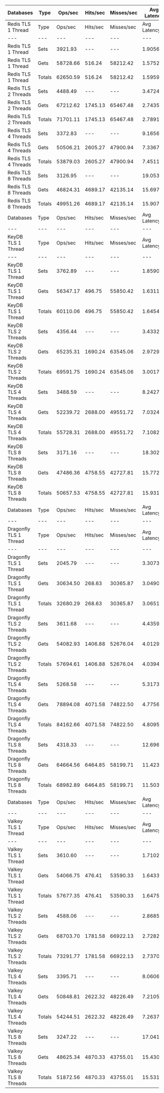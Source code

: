 | Databases | Type | Ops/sec | Hits/sec | Misses/sec | Avg Latency | p50 Latency | p99 Latency | p99.9 Latency | KB/sec |
| --- | --- | --- | --- | --- | --- | --- | --- | --- | --- |
| Redis TLS 1 Thread | Type | Ops/sec | Hits/sec | Misses/sec | Avg Latency | p50 Latency | p99 Latency | p99.9 Latency | KB/sec |
| --- | --- | --- | --- | --- | --- | --- | --- | --- | --- |
Redis TLS 1 Thread | Sets | 3921.93 | --- | --- | 1.90567 | 1.45500 | 3.24700 | 126.97500 | 2144.19 |
Redis TLS 1 Thread | Gets | 58728.66 | 516.24 | 58212.42 | 1.57528 | 1.44700 | 2.78300 | 3.83900 | 2544.61 |
Redis TLS 1 Thread | Totals | 62650.59 | 516.24 | 58212.42 | 1.59596 | 1.44700 | 2.81500 | 3.88700 | 4688.80 |
Redis TLS 2 Threads | Sets | 4488.49 | --- | --- | 3.47244 | 2.60700 | 4.67100 | 280.57500 | 2453.95 |
Redis TLS 2 Threads | Gets | 67212.62 | 1745.13 | 65467.48 | 2.74356 | 2.60700 | 4.54300 | 6.07900 | 3492.76 |
Redis TLS 2 Threads | Totals | 71701.11 | 1745.13 | 65467.48 | 2.78919 | 2.60700 | 4.54300 | 6.27100 | 5946.71 |
Redis TLS 4 Threads | Sets | 3372.83 | --- | --- | 9.16561 | 7.26300 | 14.20700 | 667.64700 | 1844.00 |
Redis TLS 4 Threads | Gets | 50506.21 | 2605.27 | 47900.94 | 7.33670 | 7.26300 | 10.17500 | 15.03900 | 3275.35 |
Redis TLS 4 Threads | Totals | 53879.03 | 2605.27 | 47900.94 | 7.45119 | 7.26300 | 10.43100 | 15.10300 | 5119.34 |
Redis TLS 8 Threads | Sets | 3126.95 | --- | --- | 19.05395 | 15.48700 | 22.01500 | 1417.21500 | 1709.57 |
Redis TLS 8 Threads | Gets | 46824.31 | 4689.17 | 42135.14 | 15.69749 | 15.48700 | 19.32700 | 32.63900 | 4180.15 |
Redis TLS 8 Threads | Totals | 49951.26 | 4689.17 | 42135.14 | 15.90761 | 15.48700 | 19.45500 | 33.02300 | 5889.72 |
| Databases | Type | Ops/sec | Hits/sec | Misses/sec | Avg Latency | p50 Latency | p99 Latency | p99.9 Latency | KB/sec |
| --- | --- | --- | --- | --- | --- | --- | --- | --- | --- |
| KeyDB TLS 1 Thread | Type | Ops/sec | Hits/sec | Misses/sec | Avg Latency | p50 Latency | p99 Latency | p99.9 Latency | KB/sec |
| --- | --- | --- | --- | --- | --- | --- | --- | --- | --- |
KeyDB TLS 1 Thread | Sets | 3762.89 | --- | --- | 1.85909 | 1.75100 | 2.79900 | 99.83900 | 2057.24 |
KeyDB TLS 1 Thread | Gets | 56347.17 | 496.75 | 55850.42 | 1.63114 | 1.75100 | 2.68700 | 3.35900 | 2442.15 |
KeyDB TLS 1 Thread | Totals | 60110.06 | 496.75 | 55850.42 | 1.64541 | 1.75100 | 2.70300 | 3.39100 | 4499.39 |
KeyDB TLS 2 Threads | Sets | 4356.44 | --- | --- | 3.43323 | 2.52700 | 5.27900 | 188.41500 | 2381.76 |
KeyDB TLS 2 Threads | Gets | 65235.31 | 1690.24 | 63545.06 | 2.97291 | 2.52700 | 5.21500 | 5.98300 | 3388.22 |
KeyDB TLS 2 Threads | Totals | 69591.75 | 1690.24 | 63545.06 | 3.00173 | 2.52700 | 5.21500 | 6.14300 | 5769.98 |
KeyDB TLS 4 Threads | Sets | 3488.59 | --- | --- | 8.24276 | 6.91100 | 14.01500 | 471.03900 | 1907.29 |
KeyDB TLS 4 Threads | Gets | 52239.72 | 2688.00 | 49551.72 | 7.03247 | 6.87900 | 13.82300 | 14.78300 | 3384.40 |
KeyDB TLS 4 Threads | Totals | 55728.31 | 2688.00 | 49551.72 | 7.10824 | 6.87900 | 13.82300 | 14.84700 | 5291.69 |
KeyDB TLS 8 Threads | Sets | 3171.16 | --- | --- | 18.30215 | 15.55100 | 30.46300 | 1007.61500 | 1733.74 |
KeyDB TLS 8 Threads | Gets | 47486.36 | 4758.55 | 42727.81 | 15.77277 | 15.55100 | 29.56700 | 33.53500 | 4240.80 |
KeyDB TLS 8 Threads | Totals | 50657.53 | 4758.55 | 42727.81 | 15.93111 | 15.55100 | 29.69500 | 33.79100 | 5974.54 |
| Databases | Type | Ops/sec | Hits/sec | Misses/sec | Avg Latency | p50 Latency | p99 Latency | p99.9 Latency | KB/sec |
| --- | --- | --- | --- | --- | --- | --- | --- | --- | --- |
| Dragonfly TLS 1 Thread | Type | Ops/sec | Hits/sec | Misses/sec | Avg Latency | p50 Latency | p99 Latency | p99.9 Latency | KB/sec |
| --- | --- | --- | --- | --- | --- | --- | --- | --- | --- |
Dragonfly TLS 1 Thread | Sets | 2045.79 | --- | --- | 3.30731 | 3.00700 | 6.75100 | 115.71100 | 1118.47 |
Dragonfly TLS 1 Thread | Gets | 30634.50 | 268.63 | 30365.87 | 3.04902 | 3.00700 | 6.62300 | 7.13500 | 1327.01 |
Dragonfly TLS 1 Thread | Totals | 32680.29 | 268.63 | 30365.87 | 3.06519 | 3.00700 | 6.62300 | 7.16700 | 2445.48 |
Dragonfly TLS 2 Threads | Sets | 3611.68 | --- | --- | 4.43592 | 3.96700 | 9.21500 | 166.91100 | 1974.58 |
Dragonfly TLS 2 Threads | Gets | 54082.93 | 1406.88 | 52676.04 | 4.01297 | 3.95100 | 8.89500 | 10.62300 | 2811.80 |
Dragonfly TLS 2 Threads | Totals | 57694.61 | 1406.88 | 52676.04 | 4.03944 | 3.95100 | 8.89500 | 10.81500 | 4786.38 |
Dragonfly TLS 4 Threads | Sets | 5268.58 | --- | --- | 5.31732 | 4.95900 | 11.00700 | 215.03900 | 2880.44 |
Dragonfly TLS 4 Threads | Gets | 78894.08 | 4071.58 | 74822.50 | 4.77565 | 4.95900 | 10.62300 | 13.11900 | 5117.31 |
Dragonfly TLS 4 Threads | Totals | 84162.66 | 4071.58 | 74822.50 | 4.80956 | 4.95900 | 10.62300 | 13.43900 | 7997.75 |
Dragonfly TLS 8 Threads | Sets | 4318.33 | --- | --- | 12.69675 | 11.45500 | 29.18300 | 532.47900 | 2360.92 |
Dragonfly TLS 8 Threads | Gets | 64664.56 | 6464.85 | 58199.71 | 11.42364 | 11.45500 | 27.77500 | 40.95900 | 5767.32 |
Dragonfly TLS 8 Threads | Totals | 68982.89 | 6464.85 | 58199.71 | 11.50334 | 11.45500 | 27.90300 | 43.00700 | 8128.24 |
| Databases | Type | Ops/sec | Hits/sec | Misses/sec | Avg Latency | p50 Latency | p99 Latency | p99.9 Latency | KB/sec |
| --- | --- | --- | --- | --- | --- | --- | --- | --- | --- |
| Valkey TLS 1 Thread | Type | Ops/sec | Hits/sec | Misses/sec | Avg Latency | p50 Latency | p99 Latency | p99.9 Latency | KB/sec |
| --- | --- | --- | --- | --- | --- | --- | --- | --- | --- |
Valkey TLS 1 Thread | Sets | 3610.60 | --- | --- | 1.71024 | 1.46300 | 3.61500 | 31.74300 | 1973.98 |
Valkey TLS 1 Thread | Gets | 54066.75 | 476.41 | 53590.33 | 1.64335 | 1.46300 | 3.51900 | 3.88700 | 2343.20 |
Valkey TLS 1 Thread | Totals | 57677.35 | 476.41 | 53590.33 | 1.64754 | 1.46300 | 3.53500 | 3.95100 | 4317.18 |
Valkey TLS 2 Threads | Sets | 4588.06 | --- | --- | 2.86858 | 2.59100 | 4.60700 | 73.21500 | 2508.39 |
Valkey TLS 2 Threads | Gets | 68703.70 | 1781.58 | 66922.13 | 2.72821 | 2.59100 | 4.51100 | 5.53500 | 3569.10 |
Valkey TLS 2 Threads | Totals | 73291.77 | 1781.58 | 66922.13 | 2.73700 | 2.59100 | 4.54300 | 5.66300 | 6077.49 |
Valkey TLS 4 Threads | Sets | 3395.71 | --- | --- | 8.06062 | 7.16700 | 14.01500 | 352.25500 | 1856.50 |
Valkey TLS 4 Threads | Gets | 50848.81 | 2622.32 | 48226.49 | 7.21054 | 7.13500 | 11.45500 | 14.65500 | 3297.25 |
Valkey TLS 4 Threads | Totals | 54244.51 | 2622.32 | 48226.49 | 7.26376 | 7.13500 | 13.11900 | 14.71900 | 5153.76 |
Valkey TLS 8 Threads | Sets | 3247.22 | --- | --- | 17.04117 | 15.29500 | 24.57500 | 651.26300 | 1775.32 |
Valkey TLS 8 Threads | Gets | 48625.34 | 4870.33 | 43755.01 | 15.43050 | 15.29500 | 19.32700 | 31.74300 | 4341.33 |
Valkey TLS 8 Threads | Totals | 51872.56 | 4870.33 | 43755.01 | 15.53133 | 15.29500 | 19.45500 | 31.99900 | 6116.66 |
